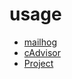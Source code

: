 # usage
- [mailhog](http://localhost:8002/)
- [cAdvisor](http://localhost:8080/containers/)
- [Project](http://localhost)